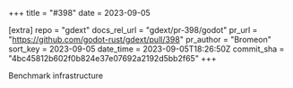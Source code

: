 +++
title = "#398"
date = 2023-09-05

[extra]
repo = "gdext"
docs_rel_url = "gdext/pr-398/godot"
pr_url = "https://github.com/godot-rust/gdext/pull/398"
pr_author = "Bromeon"
sort_key = 2023-09-05
date_time = 2023-09-05T18:26:50Z
commit_sha = "4bc45812b602f0b824e37e07692a2192d5bb2f65"
+++

Benchmark infrastructure
